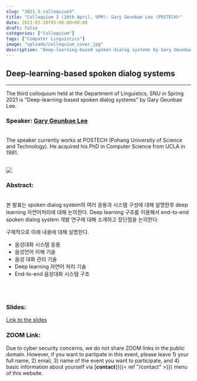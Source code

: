 ```yaml
---
slug: "2021_S_colloquium3"
title: "Colloquium 3 (16th April, 5PM): Gary Geunbae Lee (POSTECH)"
date: 2021-03-20T05:00:00+09:00
draft: false
categories: ["Colloquium"]
tags: ["Computer Linguistics"]
image: "uploads/colloquium_cover.jpg"
description: "Deep-learning-based spoken dialog systems by Gary Geunbae Lee"
---
```


## Deep-learning-based spoken dialog systems

---

The third colloquium held at the Department of Linguistics, SNU in Spring 2021 is "Deep-learning-based spoken dialog systems" by Gary Geunbae Lee.

### Speaker: <a class=intro-link href="http://nlp.postech.ac.kr/~gblee/">Gary Geunbae Lee</a>

<br/>
The speaker currently works at POSTECH (Pohang University of Science and Technology). He acquired his PhD in Computer Science from UCLA in 1991.
<br/><br/>

![ ](/profiles/Geunbae_Lee_image.jpg#floatleft)

### Abstract:

<br/>
본 발표는 spoken dialog system의 여러 응용과 시스템 구성에 대해 설명한후 deep learning 자연어처리에 대해 논의한다.
Deep learning 구조를 이용해서 end-to-end spoken dialog system 개발 연구에 대해 소개하고 장단점을 논의한다.

구체적으로 아래 내용에 대해 설명한다.
- 음성대화 시스템 응용
- 음성언어 이해 기술
- 음성 대화 관리 기술 
- Deep learning 자연어 처리 기술 
- End-to-end 음성대화 시스템 구조

<br/><br/>

### Slides:

[Link to the slides](/materials/snu_chatbot.pdf)

### ZOOM Link:

Due to cyber security concerns, we do not share ZOOM links in the public domain. However, if you want to partipate in this event, please leave 1) your full name, 2) email, 3) name of the event you want to participate, and 4) basic information about yourself via [**contact**]({{< ref "/contact" >}}) menu of this website.
